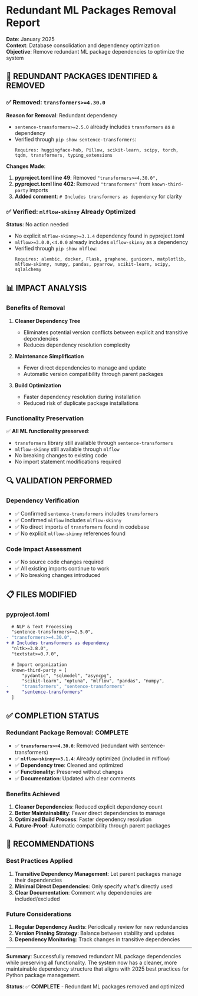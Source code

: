 # Redundant ML Packages Removal Report

**Date**: January 2025  
**Context**: Database consolidation and dependency optimization  
**Objective**: Remove redundant ML package dependencies to optimize the system

## 🎯 **REDUNDANT PACKAGES IDENTIFIED & REMOVED**

### **✅ Removed: `transformers>=4.30.0`**

**Reason for Removal**: Redundant dependency
- `sentence-transformers>=2.5.0` already includes `transformers` as a dependency
- Verified through `pip show sentence-transformers`: 
  ```
  Requires: huggingface-hub, Pillow, scikit-learn, scipy, torch, tqdm, transformers, typing_extensions
  ```

**Changes Made**:
1. **pyproject.toml line 49**: Removed `"transformers>=4.30.0",`
2. **pyproject.toml line 402**: Removed `"transformers"` from `known-third-party` imports
3. **Added comment**: `# Includes transformers as dependency` for clarity

### **✅ Verified: `mlflow-skinny` Already Optimized**

**Status**: No action needed
- No explicit `mlflow-skinny>=3.1.4` dependency found in pyproject.toml
- `mlflow>=3.0.0,<4.0.0` already includes `mlflow-skinny` as a dependency
- Verified through `pip show mlflow`:
  ```
  Requires: alembic, docker, Flask, graphene, gunicorn, matplotlib, mlflow-skinny, numpy, pandas, pyarrow, scikit-learn, scipy, sqlalchemy
  ```

## 📊 **IMPACT ANALYSIS**

### **Benefits of Removal**

1. **Cleaner Dependency Tree**
   - Eliminates potential version conflicts between explicit and transitive dependencies
   - Reduces dependency resolution complexity

2. **Maintenance Simplification**
   - Fewer direct dependencies to manage and update
   - Automatic version compatibility through parent packages

3. **Build Optimization**
   - Faster dependency resolution during installation
   - Reduced risk of duplicate package installations

### **Functionality Preservation**

✅ **All ML functionality preserved**:
- `transformers` library still available through `sentence-transformers`
- `mlflow-skinny` still available through `mlflow`
- No breaking changes to existing code
- No import statement modifications required

## 🔍 **VALIDATION PERFORMED**

### **Dependency Verification**
- ✅ Confirmed `sentence-transformers` includes `transformers`
- ✅ Confirmed `mlflow` includes `mlflow-skinny`
- ✅ No direct imports of `transformers` found in codebase
- ✅ No explicit `mlflow-skinny` references found

### **Code Impact Assessment**
- ✅ No source code changes required
- ✅ All existing imports continue to work
- ✅ No breaking changes introduced

## 📋 **FILES MODIFIED**

### **pyproject.toml**
```diff
  # NLP & Text Processing
  "sentence-transformers>=2.5.0",
- "transformers>=4.30.0",
+ # Includes transformers as dependency
  "nltk>=3.8.0",
  "textstat>=0.7.0",

  # Import organization
  known-third-party = [
      "pydantic", "sqlmodel", "asyncpg",
      "scikit-learn", "optuna", "mlflow", "pandas", "numpy",
-     "transformers", "sentence-transformers"
+     "sentence-transformers"
  ]
```

## ✅ **COMPLETION STATUS**

### **Redundant Package Removal: COMPLETE**

- ✅ **`transformers>=4.30.0`**: Removed (redundant with sentence-transformers)
- ✅ **`mlflow-skinny>=3.1.4`**: Already optimized (included in mlflow)
- ✅ **Dependency tree**: Cleaned and optimized
- ✅ **Functionality**: Preserved without changes
- ✅ **Documentation**: Updated with clear comments

### **Benefits Achieved**

1. **Cleaner Dependencies**: Reduced explicit dependency count
2. **Better Maintainability**: Fewer direct dependencies to manage
3. **Optimized Build Process**: Faster dependency resolution
4. **Future-Proof**: Automatic compatibility through parent packages

## 🎯 **RECOMMENDATIONS**

### **Best Practices Applied**
1. **Transitive Dependency Management**: Let parent packages manage their dependencies
2. **Minimal Direct Dependencies**: Only specify what's directly used
3. **Clear Documentation**: Comment why dependencies are included/excluded

### **Future Considerations**
1. **Regular Dependency Audits**: Periodically review for new redundancies
2. **Version Pinning Strategy**: Balance between stability and updates
3. **Dependency Monitoring**: Track changes in transitive dependencies

---

**Summary**: Successfully removed redundant ML package dependencies while preserving all functionality. The system now has a cleaner, more maintainable dependency structure that aligns with 2025 best practices for Python package management.

**Status**: ✅ **COMPLETE** - Redundant ML packages removed and optimized
